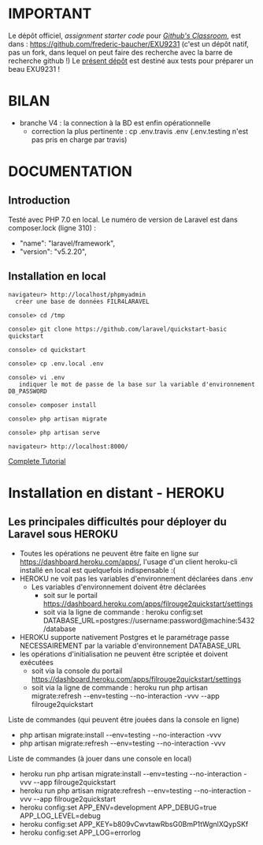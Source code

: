 # IMPORTANT
Le dépôt officiel, _assignment starter code_ pour [_Github's Classroom_](https://classroom.github.com/classrooms/17945014-umlp), est dans : https://github.com/frederic-baucher/EXU9231 (c'est un dépôt natif, pas un fork, dans lequel on peut faire des recherche avec la barre de recherche github !)
Le [présent dépôt](https://github.com/fbab/quickstart-basic) est destiné aux tests pour préparer un beau EXU9231 !

# BILAN
 - branche V4 : la connection à la BD est enfin opérationnelle
   - correction la plus pertinente : cp .env.travis .env (.env.testing n'est pas pris en charge par travis)


# DOCUMENTATION
## Introduction
Testé avec PHP 7.0 en local.
Le numéro de version de Laravel est dans composer.lock (ligne 310) :
 - "name": "laravel/framework",
 - "version": "v5.2.20",

## Installation en local

    navigateur> http://localhost/phpmyadmin
      créer une base de données FILR4LARAVEL

    console> cd /tmp
    
    console> git clone https://github.com/laravel/quickstart-basic quickstart

    console> cd quickstart
    
    console> cp .env.local .env
    
    console> vi .env
       indiquer le mot de passe de la base sur la variable d'environnement DB_PASSWORD
       
    console> composer install

    console> php artisan migrate

    console> php artisan serve
    
    navigateur> http://localhost:8000/

[Complete Tutorial](https://laravel.com/docs/5.2/quickstart)


# Installation en distant - HEROKU

## Les principales difficultés pour déployer du Laravel sous HEROKU
 - Toutes les opérations ne peuvent être faite en ligne sur https://dashboard.heroku.com/apps/, l'usage d'un client heroku-cli installé en local est quelquefois indispensable :(
 - HEROKU ne voit pas les variables d'environnement déclarées dans .env
   - Les variables d'environnement doivent être déclarées
     - soit sur le portail https://dashboard.heroku.com/apps/filrouge2quickstart/settings
     - soit via la ligne de commande : heroku config:set DATABASE_URL=postgres://username:password@machine:5432/database
 - HEROKU supporte nativement Postgres et le paramétrage passe NECESSAIREMENT par la variable d'environnement DATABASE_URL
 - les opérations d'initialisation ne peuvent être scriptée et doivent exécutées
   - soit via la console du portail https://dashboard.heroku.com/apps/filrouge2quickstart/settings
   - soit via la ligne de commande : heroku run php artisan migrate:refresh --env=testing --no-interaction -vvv --app filrouge2quickstart


Liste de commandes (qui peuvent être jouées dans la console en ligne)
 - php artisan migrate:install --env=testing --no-interaction -vvv
 - php artisan migrate:refresh --env=testing --no-interaction -vvv

Liste de commandes (à jouer dans une console en local)
 - heroku run php artisan migrate:install --env=testing --no-interaction -vvv --app filrouge2quickstart 
 - heroku run php artisan migrate:refresh --env=testing --no-interaction -vvv --app filrouge2quickstart 
 - heroku config:set APP_ENV=development APP_DEBUG=true APP_LOG_LEVEL=debug
 - heroku config:set APP_KEY=b809vCwvtawRbsG0BmP1tWgnlXQypSKf
 - heroku config:set APP_LOG=errorlog
